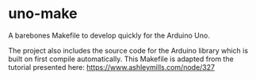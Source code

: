 # uno-make
A barebones Makefile to develop quickly for the Arduino Uno.

The project also includes the source code for the Arduino library which is built on first compile automatically. This Makefile is adapted from the tutorial presented here: https://www.ashleymills.com/node/327
